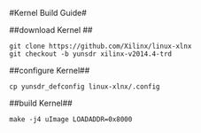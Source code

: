 #Kernel Build Guide#

##download Kernel ##

    git clone https://github.com/Xilinx/linux-xlnx
    git checkout -b yunsdr xilinx-v2014.4-trd

##configure Kernel##

    cp yunsdr_defconfig linux-xlnx/.config

##build Kernel##

    make -j4 uImage LOADADDR=0x8000